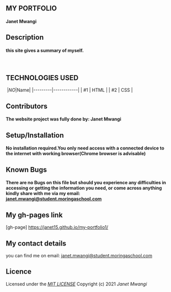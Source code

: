 ## MY PORTFOLIO
#### Janet Mwangi
## **Description**
#### this site gives a summary of myself.  
​
## TECHNOLOGIES USED
​
|*NO*|Name| 
|---------|------------|
| #1 | HTML | 
| #2 | CSS | 
​
​
## **Contributors**
#### The website project was fully done by: **Janet Mwangi**
## **Setup/Installation**
#### No installation required.You only need access with a connected device to the internet with working browser(Chrome browser is advisable)
##  **Known Bugs**
#### There are no Bugs on this file but should you experience any difficulties in accessing or getting the information you need, or come across anything kindly share with me via my email: janet.mwangi@student.moringaschool.com
## My gh-pages link

[gh-page] https://janet15.github.io/my-portfolio1/

## My contact details
you can find me on email: janet.mwangi@student.moringaschool.com
## Licence
Licensed under the *[MIT LICENSE](License.txt)*
Copyright (c) 2021 *Janet Mwangi*